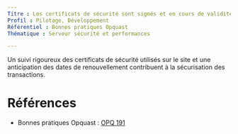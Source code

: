 ```yaml
---
Titre : Les certificats de sécurité sont signés et en cours de validité.
Profil : Pilotage, Développement
Référentiel : Bonnes pratiques Opquast
Thématique : Serveur sécurité et performances

---
```


Un suivi rigoureux des certificats de sécurité utilisés sur le site et une anticipation des dates de renouvellement contribuent à la sécurisation des transactions.

# Références

* Bonnes pratiques Opquast : [OPQ 191](https://checklists.opquast.com/fr/qualiteweb/les-certificats-de-securite-sont-signes-et-en-cours-de-validite)
